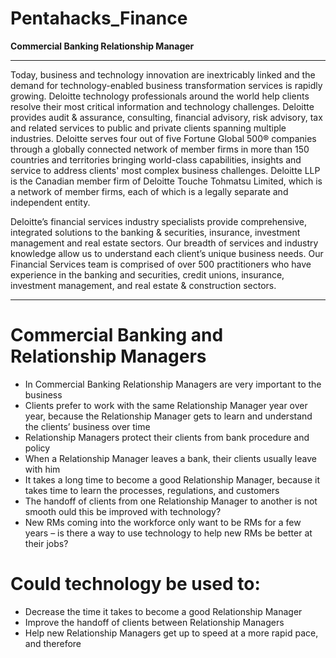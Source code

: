 # Pentahacks_Finance

**Commercial Banking Relationship Manager**

---

Today, business and technology innovation are inextricably linked and the demand for technology-enabled business transformation services is rapidly growing. Deloitte technology professionals around the world help clients resolve their most critical information and technology challenges. Deloitte provides audit & assurance, consulting, financial advisory, risk advisory, tax and related services to public and private clients spanning multiple industries. Deloitte serves four out of five Fortune Global 500® companies through a globally connected network of member firms in more than 150 countries and territories bringing world-class capabilities, insights and service to address clients' most complex business challenges. Deloitte LLP is the Canadian member firm of Deloitte Touche Tohmatsu Limited, which is a network of member firms, each of which is a legally separate and independent entity.

Deloitte’s financial services industry specialists provide comprehensive, integrated solutions to the banking & securities, insurance, investment management and real estate sectors. Our breadth of services and industry knowledge allow us to understand each client’s unique business needs. Our Financial Services team is comprised of over 500 practitioners who have experience in the banking and securities, credit unions, insurance, investment management, and real estate & construction sectors.

---

# **Commercial Banking and Relationship Managers**

- In Commercial Banking Relationship Managers are very important to the business
- Clients prefer to work with the same Relationship Manager year over year, because the Relationship Manager gets to learn and understand the clients’ business over time
- Relationship Managers protect their clients from bank procedure and policy
- When a Relationship Manager leaves a bank, their clients usually leave with him
- It takes a long time to become a good Relationship Manager, because it takes time to learn the processes, regulations, and customers
- The handoff of clients from one Relationship Manager to another is not smooth ould this be improved with technology?
- New RMs coming into the workforce only want to be RMs for a few years – is there a way to use technology to help new RMs be better at their jobs?

# **Could technology be used to:**

- Decrease the time it takes to become a good Relationship Manager
- Improve the handoff of clients between Relationship Managers
- Help new Relationship Managers get up to speed at a more rapid pace, and therefore
